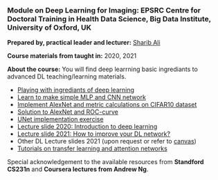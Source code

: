 ### Module on Deep Learning for Imaging: EPSRC Centre for Doctoral Training in Health Data Science, Big Data Institute, University of Oxford, UK

**Prepared by, practical leader and lecturer:** [Sharib Ali](sharib.ali@eng.ox.ac.uk)

**Course materials from taught in:** 2020, 2021

**About the course:** You will find deep learrning basic ingrediants to advanced DL teaching/learning materials. 

- [Playing with ingrediants of deep learning](https://github.com/sharibox/HDS-CDT2020/blob/main/HDS-CDT2020_Basic_DNN_ingrediants.ipynb)
- [Learn to make simple MLP and CNN network](https://github.com/sharibox/HDS-CDT-DLModule/blob/main/HDS-CDT2021_DNN_CNN_Classification_Exercise-I.ipynb)
- [Implement AlexNet and metric calculations on CIFAR10 dataset](https://github.com/sharibox/HDS-CDT-DLModule/blob/main/HDS-CDT2021_CNN_Classification_DeepNetwork-Exercise-II-ImplementAlexNet.ipynb)
- [Solution to AlexNet and ROC-curve](https://github.com/sharibox/HDS-CDT2020/blob/main/AlexNet_solution.ipynb)
- [UNet implementation exercise](https://github.com/sharibox/HDS-CDT-DLModule/blob/main/HDS-CDT2021_CNN_Segmentation-Exercise-III-ImplementUNet.ipynb)
- [Lecture slide 2020: Introduction to deep learning](https://drive.google.com/file/d/1QaDn-VFG-3SyCk-KFcMRW1JmgOHq-hRJ/view?usp=sharing)
- [Lecture slide 2021: How to improve your DL network?](https://drive.google.com/file/d/11z3R92gprvVbNVS20h1Mm3YvEhTJYnEA/view?usp=sharing)
- Other DL Lecture slides 2021 (upon request or refer to [canvas](https://canvas.ox.ac.uk/courses/124779/pages/hds-m04-module-info-deep-learning?module_item_id=1342330))
- [Tutorials on transfer learning and attention networks](https://github.com/sharibox/HDS-CDT-DLModule/tree/main/tutorials)


Special acknowledgement to the available resources from **Standford CS231n** and **Coursera lectures from Andrew Ng**.
